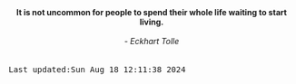 
<div align="center"><b><span>It is not uncommon for people to spend their whole life waiting to start living.</span></b><br><br><i> - Eckhart Tolle</i></div>
<br><br><kbd>Last updated:Sun Aug 18 12:11:38 2024</kbd>